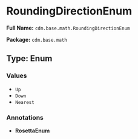 # RoundingDirectionEnum

**Full Name:** `cdm.base.math.RoundingDirectionEnum`

**Package:** `cdm.base.math`

## Type: Enum

### Values

- `Up`
- `Down`
- `Nearest`
### Annotations

- **RosettaEnum**

